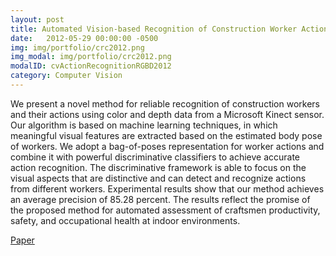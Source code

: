 ```yaml
---
layout: post
title: Automated Vision-based Recognition of Construction Worker Actions Using RGBD Cameras
date:   2012-05-29 00:00:00 -0500
img: img/portfolio/crc2012.png
img_modal: img/portfolio/crc2012.png
modalID: cvActionRecognitionRGBD2012
category: Computer Vision
---
```

We present a novel method for reliable recognition of construction workers and their actions using color and depth data from a Microsoft Kinect sensor. Our algorithm is based on machine learning techniques, in which meaningful visual features are extracted based on the estimated body pose of workers. We adopt a bag-of-poses representation for worker actions and combine it with powerful discriminative classifiers to achieve accurate action recognition. The discriminative framework is able to focus on the visual aspects that are distinctive and can detect and recognize actions from different workers. Experimental results show that our method achieves an average precision of 85.28 percent. The results reflect the promise of the proposed method for automated assessment of craftsmen productivity, safety, and occupational health at indoor environments.

[Paper](https://drive.google.com/open?id=0B0ZXjo_p8lHBS1RReEFZa1Y3TGM)
